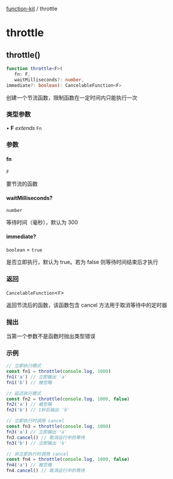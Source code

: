 [function-kit](index.md) / throttle

# throttle

## throttle()

```ts
function throttle<F>(
   fn: F, 
   waitMilliseconds?: number, 
immediate?: boolean): CancelableFunction<F>
```

创建一个节流函数，限制函数在一定时间内只能执行一次

### 类型参数

• **F** *extends* `Fn`

### 参数

#### fn

`F`

要节流的函数

#### waitMilliseconds?

`number`

等待时间（毫秒），默认为 300

#### immediate?

`boolean` = `true`

是否立即执行，默认为 true。若为 false 则等待时间结束后才执行

### 返回

`CancelableFunction`\<`F`\>

返回节流后的函数，该函数包含 cancel 方法用于取消等待中的定时器

### 抛出

当第一个参数不是函数时抛出类型错误

### 示例

```ts
// 立即执行模式
const fn1 = throttle(console.log, 1000)
fn1('a') // 立即输出 'a'
fn1('b') // 被忽略

// 延迟执行模式
const fn2 = throttle(console.log, 1000, false)
fn2('a') // 被忽略
fn2('b') // 1秒后输出 'b'

// 立即执行时调用 cancel
const fn3 = throttle(console.log, 1000)
fn3('a') // 立即输出 'a'
fn3.cancel() // 取消运行中的等待
fn3('b') // 立即输出 'b'

// 非立即执行时调用 cancel
const fn4 = throttle(console.log, 1000, false)
fn4('a') // 被忽略
fn4.cancel() // 取消运行中的等待
```
